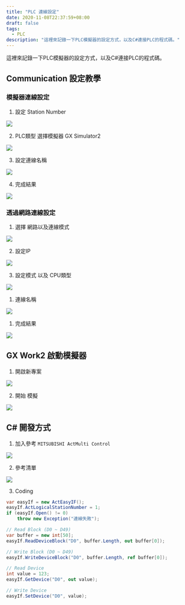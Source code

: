 ```yaml
---
title: "PLC 連線設定"
date: 2020-11-08T22:37:59+08:00
draft: false
tags: 
  - PLC
description: "這裡來記錄一下PLC模擬器的設定方式，以及C#連接PLC的程式碼。"
---
```

這裡來記錄一下PLC模擬器的設定方式，以及C#連接PLC的程式碼。

## Communication 設定教學
### 模擬器連線設定
1. 設定 Station Number  

![](Emulator_Setting_1.png)

2. PLC類型 選擇模擬器 GX Simulator2  

![](Emulator_Setting_2.png)

3. 設定連線名稱  

![](Emulator_Setting_3.png)

4. 完成結果  

![](Emulator_Setting_4.png)

### 透過網路連線設定
1. 選擇 網路以及連線模式

![](Connect_1.png)

2. 設定IP

![](Connect_2.png)

3. 設定模式 以及 CPU類型

![](Connect_3.png)

1. 連線名稱

![](Connect_4.png)

1. 完成結果

![](Connect_5.png)

## GX Work2 啟動模擬器
1. 開啟新專案  

![](GX_Work2_1.png)

2. 開始 模擬  

![](GX_Work2_2.png)

## C# 開發方式
1. 加入參考 `MITSUBISHI ActMulti Control`  

![](CSharp_Develop_1.png)

2. 參考清單  

![](CSharp_Develop_2.png)

3. Coding

``` cs
var easyIf = new ActEasyIF();
easyIf.ActLogicalStationNumber = 1;
if (easyIf.Open() != 0)
    throw new Exception("連線失敗");

// Read Block (D0 ~ D49)
var buffer = new int[50];
easyIf.ReadDeviceBlock("D0", buffer.Length, out buffer[0]);

// Write Block (D0 ~ D49)
easyIf.WriteDeviceBlock("D0", buffer.Length, ref buffer[0]);

// Read Device
int value = 123;
easyIf.GetDevice("D0", out value);

// Write Device
easyIf.SetDevice("D0", value);
```